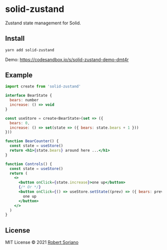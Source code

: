 # solid-zustand

Zustand state management for Solid.

## Install

```sh
yarn add solid-zustand
```

Demo: https://codesandbox.io/s/solid-zustand-demo-dmt4r

## Example

```jsx
import create from 'solid-zustand'

interface BearState {
  bears: number
  increase: () => void
}

const useStore = create<BearState>(set => ({
  bears: 0,
  increase: () => set(state => ({ bears: state.bears + 1 }))
}))

function BearCounter() {
  const state = useStore()
  return <h1>{state.bears} around here ...</h1>
}

function Controls() {
  const state = useStore()
  return (
    <>
      <button onClick={state.increase}>one up</button>
      {/* Or */}
      <button onClick={() => useStore.setState((prev) => ({ bears: prev.bears + 1 }))}>
        one up
      </button>
    </>
  )
}
```

## License

MIT License © 2021 [Robert Soriano](https://github.com/wobsoriano)